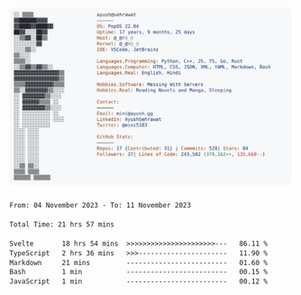 <a href="https://github.com/AyushSehrawat/AyushSehrawat">
  <picture>
    <source media="(prefers-color-scheme: dark)" srcset="https://raw.githubusercontent.com/AyushSehrawat/AyushSehrawat/main/dark_mode.svg">
    <img alt="Andrew Grant's GitHub Profile README" src="https://raw.githubusercontent.com/AyushSehrawat/AyushSehrawat/main/light_mode.svg">
  </picture>
</a>

<!--START_SECTION:waka-->

```txt
From: 04 November 2023 - To: 11 November 2023

Total Time: 21 hrs 57 mins

Svelte       18 hrs 54 mins  >>>>>>>>>>>>>>>>>>>>>>---   86.11 %
TypeScript   2 hrs 36 mins   >>>----------------------   11.90 %
Markdown     21 mins         -------------------------   01.60 %
Bash         1 min           -------------------------   00.15 %
JavaScript   1 min           -------------------------   00.12 %
```

<!--END_SECTION:waka-->
